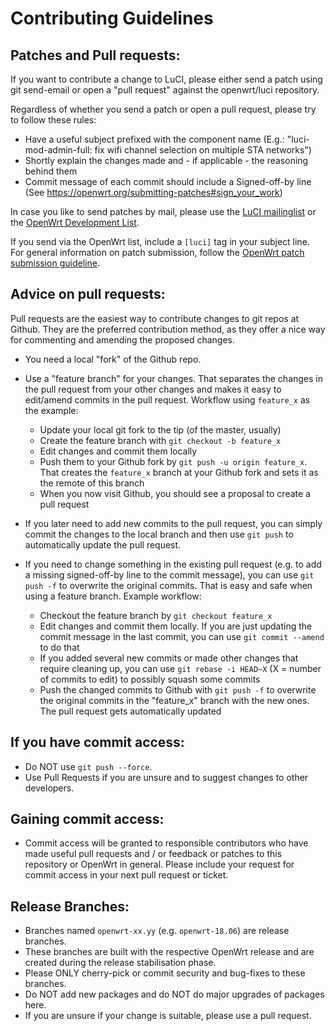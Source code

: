 # Contributing Guidelines

## Patches and Pull requests:

If you want to contribute a change to LuCI, please either send a patch using git send-email
or open a "pull request" against the openwrt/luci repository.

Regardless of whether you send a patch or open a pull request, please try to follow these rules:

* Have a useful subject prefixed with the component name
    (E.g.: "luci-mod-admin-full: fix wifi channel selection on multiple STA networks")
* Shortly explain the changes made and - if applicable - the reasoning behind them
* Commit message of each commit should include a Signed-off-by line
    (See <https://openwrt.org/submitting-patches#sign_your_work>)

In case you like to send patches by mail, please use the [LuCI mailinglist](https://lists.subsignal.org/mailman/listinfo/luci)
or the [OpenWrt Development List](https://lists.openwrt.org/cgi-bin/mailman/listinfo/openwrt-devel).

If you send via the OpenWrt list, include a `[luci]` tag in your subject line.
For general information on patch submission, follow the [OpenWrt patch submission guideline](https://openwrt.org/submitting-patches).

## Advice on pull requests:

Pull requests are the easiest way to contribute changes to git repos at Github. They are the preferred contribution method, as they offer a nice way for commenting and amending the proposed changes.

* You need a local "fork" of the Github repo.
* Use a "feature branch" for your changes. That separates the changes in the pull request from your other changes and makes it easy to edit/amend commits in the pull request. Workflow using `feature_x` as the example:
  - Update your local git fork to the tip (of the master, usually)
  - Create the feature branch with `git checkout -b feature_x`
  - Edit changes and commit them locally
  - Push them to your Github fork by `git push -u origin feature_x`. That creates the `feature_x` branch at your Github fork and sets it as the remote of this branch
  - When you now visit Github, you should see a proposal to create a pull request

* If you later need to add new commits to the pull request, you can simply commit the changes to the local branch and then use `git push` to automatically update the pull request.

* If you need to change something in the existing pull request (e.g. to add a missing signed-off-by line to the commit message), you can use `git push -f` to overwrite the original commits. That is easy and safe when using a feature branch. Example workflow:
  - Checkout the feature branch by `git checkout feature_x`
  - Edit changes and commit them locally. If you are just updating the commit message in the last commit, you can use `git commit --amend` to do that
  - If you added several new commits or made other changes that require cleaning up, you can use `git rebase -i HEAD~X` (X = number of commits to edit) to possibly squash some commits
  - Push the changed commits to Github with `git push -f` to overwrite the original commits in the "feature_x" branch with the new ones. The pull request gets automatically updated

## If you have commit access:

* Do NOT use `git push --force`.
* Use Pull Requests if you are unsure and to suggest changes to other developers.

## Gaining commit access:

* Commit access will be granted to responsible contributors who have made
  useful pull requests and / or feedback or patches to this repository or
  OpenWrt in general. Please include your request for commit access in your
  next pull request or ticket.

## Release Branches:

* Branches named `openwrt-xx.yy` (e.g. `openwrt-18.06`) are release branches.
* These branches are built with the respective OpenWrt release and are created
  during the release stabilisation phase.
* Please ONLY cherry-pick or commit security and bug-fixes to these branches.
* Do NOT add new packages and do NOT do major upgrades of packages here.
* If you are unsure if your change is suitable, please use a pull request.
